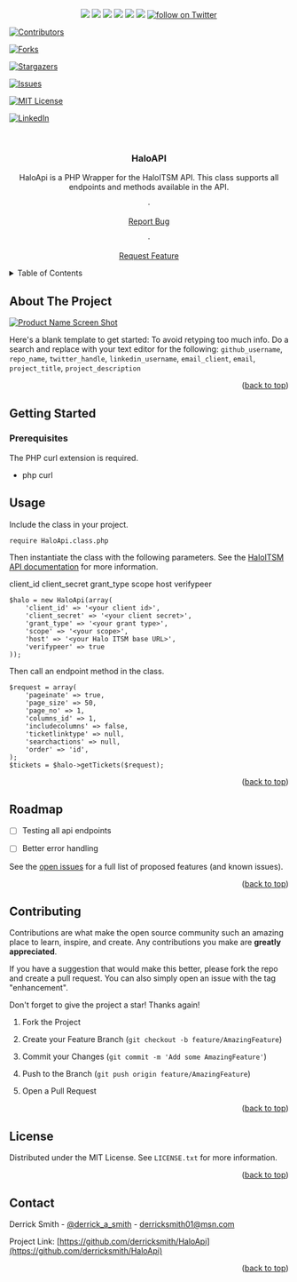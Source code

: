 <!-- Improved compatibility of back to top link: See: https://github.com/othneildrew/Best-README-Template/pull/73 -->

<a  name="readme-top"></a>

<!--

*** Thanks for checking out the Best-README-Template. If you have a suggestion

*** that would make this better, please fork the repo and create a pull request

*** or simply open an issue with the tag "enhancement".

*** Don't forget to give the project a star!

*** Thanks again! Now go create something AMAZING! :D

-->

  
  
  

<!-- PROJECT SHIELDS -->

<!--

*** I'm using markdown "reference style" links for readability.

*** Reference links are enclosed in brackets [ ] instead of parentheses ( ).

*** See the bottom of this document for the declaration of the reference variables

*** for contributors-url, forks-url, etc. This is an optional, concise syntax you may use.

*** https://www.markdownguide.org/basic-syntax/#reference-style-links

-->

<p align="center">
    <a href="https://github.com/derricksmith/HaloApi/contributors" alt="Contributors">
        <img src="https://img.shields.io/github/contributors/derricksmith/HaloApi.svg?style=for-the-badge" /></a>
    <a href="https://github.com/derricksmith/HaloApi/network/members" alt="Forks">
        <img src="https://img.shields.io/github/forks/derricksmith/HaloApi.svg?style=for-the-badge" /></a>
    <a href="https://github.com/derricksmith/HaloApi/stargazers" alt="Stars">
        <img src="https://img.shields.io/github/stars/derricksmith/HaloApi.svg?style=for-the-badge" /></a>
    <a href="https://github.com/derricksmith/HaloApi/issues" alt="Issues">
        <img src="https://img.shields.io/github/issues/derricksmith/HaloApi.svg?style=for-the-badge" /></a>
    <a href="https://github.com/derricksmith/HaloApi/blob/master/LICENSE.txt" alt="License">
        <img src="https://img.shields.io/github/license/derricksmith/HaloApi.svg?style=for-the-badge" /></a>
    <a href="https://www.linkedin.com/in/derrick-smith-cissp-cism-9b355b56/">
        <img src="https://img.shields.io/badge/-LinkedIn-black.svg?style=for-the-badge&logo=linkedin&colorB=555" /></a>
    <a href="https://twitter.com/intent/follow?screen_name=derrick_a_smith">
        <img src="https://img.shields.io/twitter/follow/shields_io?style=social&logo=twitter"
            alt="follow on Twitter"></a>
</p>

<p align="center">

[![Contributors][contributors-shield]][contributors-url]

[![Forks][forks-shield]][forks-url]

[![Stargazers][stars-shield]][stars-url]

[![Issues][issues-shield]][issues-url]

[![MIT License][license-shield]][license-url]

[![LinkedIn][linkedin-shield]][linkedin-url]

</p>
  

<!-- PROJECT LOGO -->

<br  />

<div  align="center">


<h3  align="center">HaloAPI</h3>
  

<p  align="center">

HaloApi is a PHP Wrapper for the HaloITSM API.  This class supports all endpoints and methods available in the API.  


·

<a href="https://github.com/github_username/repo_name/issues">Report Bug</a>

·

<a href="https://github.com/github_username/repo_name/issues">Request Feature</a>

</p>

</div>

  
  
  

<!-- TABLE OF CONTENTS -->

<details>

<summary>Table of Contents</summary>

<ol>

<li>

<a  href="#about-the-project">About The Project</a>

</li>

<li>

<a  href="#getting-started">Getting Started</a>

<ul>

<li><a  href="#prerequisites">Prerequisites</a></li>

<li><a  href="#installation">Installation</a></li>

</ul>

</li>

<li><a href="#usage">Usage</a></li>

<li><a href="#roadmap">Roadmap</a></li>

<li><a href="#contributing">Contributing</a></li>

<li><a href="#license">License</a></li>

<li><a href="#contact">Contact</a></li>

</ol>

</details>

  
  
  

<!-- ABOUT THE PROJECT -->

## About The Project

  

[![Product Name Screen Shot][product-screenshot]](https://example.com)

  

Here's a blank template to get started: To avoid retyping too much info. Do a search and replace with your text editor for the following: `github_username`, `repo_name`, `twitter_handle`, `linkedin_username`, `email_client`, `email`, `project_title`, `project_description`

  

<p  align="right">(<a  href="#readme-top">back to top</a>)</p>



<!-- GETTING STARTED -->

## Getting Started

  





### Prerequisites

  

The PHP curl extension is required.

* php curl



  



<!-- USAGE EXAMPLES -->

## Usage

Include the class in your project.  

```
require HaloApi.class.php
```

Then instantiate the class with the following parameters.  See the [HaloITSM API documentation](https://halo.haloservicedesk.com/apidoc/info) for more information. 

client_id
client_secret
grant_type
scope
host
verifypeer

```
$halo = new HaloApi(array(
	'client_id' => '<your client id>', 
	'client_secret' => '<your client secret>', 
	'grant_type' => '<your grant type>',
	'scope' => '<your scope>',
	'host' => '<your Halo ITSM base URL>', 
	'verifypeer' => true
));	
```

Then call an endpoint method in the class.
```
$request = array(
	'pageinate' => true,
	'page_size' => 50,
	'page_no' => 1,
	'columns_id' => 1,
	'includecolumns' => false,
	'ticketlinktype' => null,
	'searchactions' => null,
	'order' => 'id',
);
$tickets = $halo->getTickets($request);
```

  

<p  align="right">(<a  href="#readme-top">back to top</a>)</p>

  
  
  

<!-- ROADMAP -->

## Roadmap

  

- [ ] Testing all api endpoints

- [ ] Better error handling



  

See the [open issues](https://github.com/derricksmith/HaloApi/issues) for a full list of proposed features (and known issues).

  

<p  align="right">(<a  href="#readme-top">back to top</a>)</p>

  
  
  

<!-- CONTRIBUTING -->

## Contributing

  

Contributions are what make the open source community such an amazing place to learn, inspire, and create. Any contributions you make are **greatly appreciated**.

  

If you have a suggestion that would make this better, please fork the repo and create a pull request. You can also simply open an issue with the tag "enhancement".

Don't forget to give the project a star! Thanks again!

  

1. Fork the Project

2. Create your Feature Branch (`git checkout -b feature/AmazingFeature`)

3. Commit your Changes (`git commit -m 'Add some AmazingFeature'`)

4. Push to the Branch (`git push origin feature/AmazingFeature`)

5. Open a Pull Request

  

<p  align="right">(<a  href="#readme-top">back to top</a>)</p>

  
  
  

<!-- LICENSE -->

## License

  

Distributed under the MIT License. See `LICENSE.txt` for more information.

  

<p  align="right">(<a  href="#readme-top">back to top</a>)</p>

  
  
  

<!-- CONTACT -->

## Contact

  

Derrick Smith - [@derrick_a_smith](https://twitter.com/derrick_a_smith) - derricksmith01@msn.com

  

Project Link: [https://github.com/derricksmith/HaloApi](https://github.com/derricksmith/HaloApi)

  

<p  align="right">(<a  href="#readme-top">back to top</a>)</p>

  
  
  

<!-- ACKNOWLEDGMENTS -->

<!-- ## Acknowledgments

  

* []()

* []()

* []()

  

<p  align="right">(<a  href="#readme-top">back to top</a>)</p> 

-->

  
  
  

<!-- MARKDOWN LINKS & IMAGES -->

<!-- https://www.markdownguide.org/basic-syntax/#reference-style-links -->
[contributors-shield]: https://img.shields.io/github/contributors/derricksmith/HaloApi.svg?style=for-the-badge
[contributors-url]: https://github.com/derricksmith/HaloApi/graphs/contributors
[forks-shield]: https://img.shields.io/github/forks/derricksmith/HaloApi.svg?style=for-the-badge
[forks-url]: https://github.com/derricksmith/HaloApi/network/members
[stars-shield]: https://img.shields.io/github/stars/derricksmith/HaloApi.svg?style=for-the-badge
[stars-url]: https://github.com/derricksmith/HaloApi/stargazers
[issues-shield]: https://img.shields.io/github/issues/derricksmith/HaloApi.svg?style=for-the-badge
[issues-url]: https://github.com/derricksmith/HaloApi/issues
[license-shield]: https://img.shields.io/github/license/derricksmith/HaloApi.svg?style=for-the-badge
[license-url]: https://github.com/derricksmith/HaloApi/blob/master/LICENSE.txt
[linkedin-shield]: https://img.shields.io/badge/-LinkedIn-black.svg?style=for-the-badge&logo=linkedin&colorB=555
[linkedin-url]: https://www.linkedin.com/in/derrick-smith-cissp-cism-9b355b56/
[product-screenshot]: images/screenshot.png
[Next.js]: https://img.shields.io/badge/next.js-000000?style=for-the-badge&logo=nextdotjs&logoColor=white
[Next-url]: https://nextjs.org/
[React.js]: https://img.shields.io/badge/React-20232A?style=for-the-badge&logo=react&logoColor=61DAFB
[React-url]: https://reactjs.org/
[Vue.js]: https://img.shields.io/badge/Vue.js-35495E?style=for-the-badge&logo=vuedotjs&logoColor=4FC08D
[Vue-url]: https://vuejs.org/
[Angular.io]: https://img.shields.io/badge/Angular-DD0031?style=for-the-badge&logo=angular&logoColor=white
[Angular-url]: https://angular.io/
[Svelte.dev]: https://img.shields.io/badge/Svelte-4A4A55?style=for-the-badge&logo=svelte&logoColor=FF3E00
[Svelte-url]: https://svelte.dev/
[Laravel.com]: https://img.shields.io/badge/Laravel-FF2D20?style=for-the-badge&logo=laravel&logoColor=white
[Laravel-url]: https://laravel.com
[Bootstrap.com]: https://img.shields.io/badge/Bootstrap-563D7C?style=for-the-badge&logo=bootstrap&logoColor=white
[Bootstrap-url]: https://getbootstrap.com
[JQuery.com]: https://img.shields.io/badge/jQuery-0769AD?style=for-the-badge&logo=jquery&logoColor=white
[JQuery-url]: https://jquery.com
